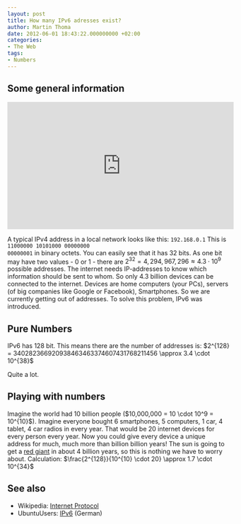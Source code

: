 ```yaml
---
layout: post
title: How many IPv6 adresses exist?
author: Martin Thoma
date: 2012-06-01 18:43:22.000000000 +02:00
categories:
- The Web
tags:
- Numbers
---
```

<h2>Some general information</h2>
<iframe width="512" height="288" src="http://www.youtube.com/embed/-Uwjt32NvVA" frameborder="0" allowfullscreen></iframe>

A typical IPv4 address in a local network looks like this:
<code>192.168.0.1</code>
This is <code>11000000 10101000 00000000 00000001</code> in binary octets. You can easily see that it has 32 bits. 
As one bit may have two values - 0 or 1 - there are $2^{32} = 4,294,967,296 \approx 4.3 \cdot 10^9$ possible addresses.
The internet needs IP-addresses to know which information should be sent to whom. So only 4.3 billion devices can be connected to the internet. Devices are home computers (your PCs), servers (of big companies like Google or Facebook), Smartphones. So we are currently getting out of addresses. To solve this problem, IPv6 was introduced.

<h2>Pure Numbers</h2>
IPv6 has 128 bit. This means there are the number of addresses is:
$2^{128} = 340282366920938463463374607431768211456 \approx 3.4 \cdot 10^{38}$

Quite a lot.

<h2>Playing with numbers</h2>
Imagine the world had 10 billion people ($10,000,000 = 10 \cdot 10^9 = 10^{10}$). Imagine everyone bought 6 smartphones, 5 computers, 1 car, 4 tablet, 4 car radios in every year. That would be 20 internet devices for every person every year. Now you could give every device a unique address for much, much more than billion billion years! The sun is going to get a <a href="http://en.wikipedia.org/wiki/Red_giant">red giant</a> in about 4 billion years, so this is nothing we have to worry about.
Calculation: $\frac{2^{128}}{10^{10} \cdot 20} \approx 1.7 \cdot 10^{34}$

<h2>See also</h2>
<ul>
  <li>Wikipedia: <a href="http://en.wikipedia.org/wiki/Internet_Protocol">Internet Protocol</a></li>
  <li>UbuntuUsers: <a href="http://ikhaya.ubuntuusers.de/2012/06/01/ipv6-ueberblick/">IPv6</a> (German)</li>
</ul>
